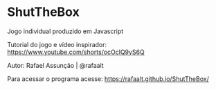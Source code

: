 # ShutTheBox

Jogo individual produzido em Javascript

Tutorial do jogo e vídeo inspirador: https://www.youtube.com/shorts/ocOclQ9yS6Q

Autor: Rafael Assunção | @rafaalt

Para acessar o programa acesse: https://rafaalt.github.io/ShutTheBox/
